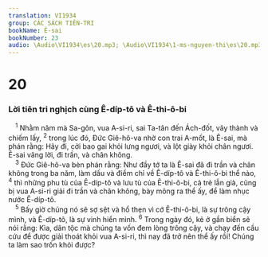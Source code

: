 ```yaml
---
translation: VI1934
group: CÁC SÁCH TIÊN-TRI
bookName: Ê-sai 
bookNumber: 23
audio: \Audio\VI1934\es\20.mp3; \Audio\VI1934\1-ms-nguyen-thi\es\20.mp3
---
```


<div class="title"><h1>20</h1><h3>Lời tiên tri nghịch cùng Ê-díp-tô và Ê-thi-ô-bi</h3></div>
<span class="verse es_20_1"> <sup>1</sup> Nhằm năm mà Sa-gôn, vua A-si-ri, sai Ta-tân đến Ách-đốt, vây thành và chiếm lấy, </span>
<span class="verse es_20_2"><sup>2</sup> trong lúc đó, Đức Giê-hô-va nhờ con trai A-mốt, là Ê-sai, mà phán rằng: Hãy đi, cởi bao gai khỏi lưng ngươi, và lột giày khỏi chân ngươi. Ê-sai vâng lời, đi trần, và chân không. <br/></span>
<span class="verse es_20_3"> <sup>3</sup> Đức Giê-hô-va bèn phán rằng: Như đầy tớ ta là Ê-sai đã đi trần và chân không trong ba năm, làm dấu và điềm chỉ về Ê-díp-tô và Ê-thi-ô-bi thể nào, </span>
<span class="verse es_20_4"><sup>4</sup> thì những phu tù của Ê-díp-tô và lưu tù của Ê-thi-ô-bi, cả trẻ lẫn già, cũng bị vua A-si-ri giải đi trần và chân không, bày mông ra thể ấy, để làm nhục nước Ê-díp-tô. <br/></span>
<span class="verse es_20_5"> <sup>5</sup> Bấy giờ chúng nó sẽ sợ sệt và hổ thẹn vì cớ Ê-thi-ô-bi, là sự trông cậy mình, và Ê-díp-tô, là sự vinh hiển mình. </span>
<span class="verse es_20_6"><sup>6</sup> Trong ngày đó, kẻ ở gần biển sẽ nói rằng: Kìa, dân tộc mà chúng ta vốn đem lòng trông cậy, và chạy đến cầu cứu để được giải thoát khỏi vua A-si-ri, thì nay đã trở nên thể ấy rồi! Chúng ta làm sao trốn khỏi được? <br/></span>
